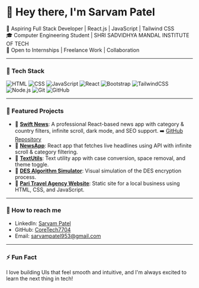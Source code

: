 # 👋 Hey there, I'm Sarvam Patel

🚀 Aspiring Full Stack Developer | React.js | JavaScript | Tailwind CSS  
🎓 Computer Engineering Student | SHRI SADVIDHYA MANDAL INSTITUTE OF TECH  
💼 Open to Internships | Freelance Work | Collaboration  

---

### 🔧 Tech Stack
![HTML](https://img.shields.io/badge/-HTML5-E34F26?style=flat&logo=html5&logoColor=fff)
![CSS](https://img.shields.io/badge/-CSS3-1572B6?style=flat&logo=css3)
![JavaScript](https://img.shields.io/badge/-JavaScript-F7DF1E?style=flat&logo=javascript&logoColor=black)
![React](https://img.shields.io/badge/-React-61DAFB?style=flat&logo=react)
![Bootstrap](https://img.shields.io/badge/-Bootstrap-7952B3?style=flat&logo=bootstrap&logoColor=white)
![TailwindCSS](https://img.shields.io/badge/-TailwindCSS-38B2AC?style=flat&logo=tailwind-css)
![Node.js](https://img.shields.io/badge/-Node.js-339933?style=flat&logo=node.js)
![Git](https://img.shields.io/badge/-Git-F05032?style=flat&logo=git)
![GitHub](https://img.shields.io/badge/-GitHub-181717?style=flat&logo=github)

---

### 📌 Featured Projects

- 🔗 [**Swift News**](https://swiftnews.netlify.app): A professional React-based news app with category & country filters, infinite scroll, dark mode, and SEO support. 
  ➡️ [GitHub Repository](https://github.com/CoreTech7704/swiftnews)
- 🔗 [**NewsApp**](https://github.com/CoreTech7704/newsapp): React app that fetches live headlines using API with infinite scroll & category filtering.
- 🔗 [**TextUtils**](https://github.com/CoreTech7704/TextUtils): Text utility app with case conversion, space removal, and theme toggle.
- 🔗 [**DES Algorithm Simulator**](https://github.com/CoreTech7704/DES_Algorithem): Visual simulation of the DES encryption process.
- 🔗 [**Pari Travel Agency Website**](https://github.com/CoreTech7704/Pari-Agency): Static site for a local business using HTML, CSS, and JavaScript.

---

### 💌 How to reach me
- LinkedIn: [Sarvam Patel](https://www.linkedin.com/in/sarvam-patel-89a414300/)
- GitHub: [CoreTech7704](https://github.com/CoreTech7704)
- Email: sarvampatel953@gmail.com

---

### ⚡ Fun Fact
I love building UIs that feel smooth and intuitive, and I'm always excited to learn the next thing in tech!
